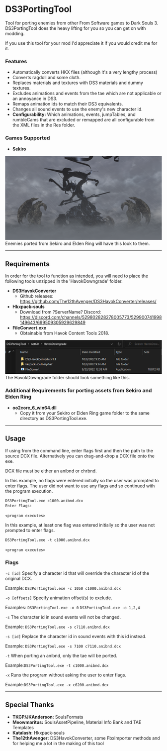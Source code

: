 # DS3PortingTool

Tool for porting enemies from other From Software games to Dark Souls 3.
DS3PortingTool does the heavy lifting for you so you can get on with modding.

If you use this tool for your mod I'd appreciate it if you would credit me for it.

### Features
- Automatically converts HKX files (although it's a very lengthy process)
- Converts ragdoll and some cloth.
- Replaces materials and textures with DS3 materials and dummy textures.
- Excludes animations and events from the tae which are not applicable or an annoyance in DS3.
- Remaps animation ids to match their DS3 equivalents.
- Changes all sound events to use the enemy's new character id.
- **Configurability:** Which animations, events, jumpTables, and rumbleCams that are excluded
  or remapped are all configurable from the XML files in the Res folder.

### Games Supported
- **Sekiro**

![Example of Divine Dragon ported.](/DS3PortingTool/Assets/Ported_Enemy_Sample.png)
<br /> Enemies ported from Sekiro and Elden Ring will have this look to them.

------
## Requirements
In order for the tool to function as intended, you will need to place the
following tools unzipped in the 'HavokDowngrade' folder.
- **DS3HavokConverter**
  - Github releases: https://github.com/The12thAvenger/DS3HavokConverter/releases/
- **Hkxpack-souls**
  - Download from ?ServerName? Discord: https://discord.com/channels/529802828278005773/529900741998149643/699509305929629849
- **FileConvert.exe**
  - Obtainable from Havok Content Tools 2018.

![This is what your HavokDowngrade folder should look like.](/DS3PortingTool/Assets/Readme_HavokDowngrade_Model.png)
<br /> The HavokDowngrade folder should look something like this.

### Additional Requirements for porting assets from Sekiro and Elden Ring
- **oo2core_6_win64.dll**
  - Copy it from your Sekiro or Elden Ring game folder to the same directory as
  DS3PortingTool.exe.

------
## Usage
If using from the command line, enter flags first and then the path to the
source DCX file. Alternatively you can drag-and-drop a DCX file onto the exe.

DCX file must be either an anibnd or chrbnd.

In this example, no flags were entered initially so the user was prompted to enter flags. The user
did not want to use any flags and so continued with the program execution.
```
DS3PortingTool.exe c1000.anibnd.dcx
Enter Flags:

<program executes>
```

In this example, at least one flag was entered initially so the user was not prompted to enter flags.
```
DS3PortingTool.exe -t c1000.anibnd.dcx

<program executes>
```

### Flags
`-c [id]` Specify a character id that will override the character id of the
original DCX.

Example:
`DS3PortingTool.exe -c 1050 c1000.anibnd.dcx`

`-o [offsets]` Specify animation offset(s) to exclude.

Examples: `DS3PortingTool.exe -o 0` `DS3PortingTool.exe -o 1,2,4`

`-s` The character id in sound events will not be changed.

Example: `DS3PortingTool.exe -s c7110.anibnd.dcx`

`-s [id]` Replace the character id in sound events with this id instead.

Example: `DS3PortingTool.exe -s 7100 c7110.anibnd.dcx`

`-t` When porting an anibnd, only the tae will be ported.

Example:`DS3PortingTool.exe -t c1000.anibnd.dcx`

`-x` Runs the program without asking the user to enter flags.

Example:`DS3PortingTool.exe -x c6200.anibnd.dcx`

------
## Special Thanks
- **TKGP/JKAnderson:** SoulsFormats
- **Meowmaritus:** SoulsAssetPipeline, Material Info Bank and TAE Templates
- **Katalash:** Hkxpack-souls
- **The12thAvenger:** DS3HavokConverter, some FbxImporter methods and for helping me a lot in the making of this tool



